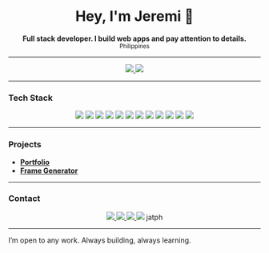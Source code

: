 <h1 align="center">Hey, I'm Jeremi 👋</h1>

<p align="center">
  <b>Full stack developer. I build web apps and pay attention to details.</b><br>
  <sub>Philippines</sub>
</p>

---

<div align="center">

<a href="https://github.com/JATnpc/jeremi-portfolio">
  <img src="https://img.shields.io/badge/Portfolio-181717?style=for-the-badge&logo=github&logoColor=white" />
</a>
<a href="https://github.com/JATnpc/Frame-Generator">
  <img src="https://img.shields.io/badge/Frame_Generator-181717?style=for-the-badge&logo=github&logoColor=white" />
</a>

</div>

---

### Tech Stack

<div align="center">
  <img src="https://img.shields.io/badge/Full%20Stack-181717?style=flat-square&logo=github&logoColor=white">
  <img src="https://img.shields.io/badge/React-181717?style=flat-square&logo=react&logoColor=61dafb">
  <img src="https://img.shields.io/badge/Laravel-181717?style=flat-square&logo=laravel&logoColor=ff2d20">
  <img src="https://img.shields.io/badge/Node.js-181717?style=flat-square&logo=node.js&logoColor=3C873A">
  <img src="https://img.shields.io/badge/PHP-181717?style=flat-square&logo=php&logoColor=777BB4">
  <img src="https://img.shields.io/badge/HTML5-181717?style=flat-square&logo=html5&logoColor=E34F26">
  <img src="https://img.shields.io/badge/CSS3-181717?style=flat-square&logo=css3&logoColor=1572B6">
  <img src="https://img.shields.io/badge/Arduino-181717?style=flat-square&logo=arduino&logoColor=00979D">
  <img src="https://img.shields.io/badge/Python-181717?style=flat-square&logo=python&logoColor=3776AB">
  <img src="https://img.shields.io/badge/MySQL-181717?style=flat-square&logo=mysql&logoColor=00758F">
  <img src="https://img.shields.io/badge/Tailwind_CSS-181717?style=flat-square&logo=tailwind-css&logoColor=38bdf8">
  <img src="https://img.shields.io/badge/Vite-181717?style=flat-square&logo=vite&logoColor=646cff">
</div>

---

### Projects

- **[Portfolio](https://github.com/JATnpc/jeremi-portfolio)**
- **[Frame Generator](https://github.com/JATnpc/Frame-Generator)**

---

### Contact

<div align="center">
  <a href="mailto:jeremitamayo04@gmail.com">
    <img src="https://img.shields.io/badge/Gmail-181717?style=flat-square&logo=gmail&logoColor=white" />
  </a>
  <a href="https://www.linkedin.com/in/jeremi-tamayo-663750199/">
    <img src="https://img.shields.io/badge/LinkedIn-181717?style=flat-square&logo=linkedin&logoColor=0A66C2" />
  </a>
  <a href="https://instagram.com/jatph04/">
    <img src="https://img.shields.io/badge/Instagram-181717?style=flat-square&logo=instagram&logoColor=E4405F" />
  </a>
  <img src="https://img.shields.io/badge/Discord-181717?style=flat-square&logo=discord&logoColor=5865F2" /> <span>jatph</span>
</div>

---

I’m open to any work. Always building, always learning.
